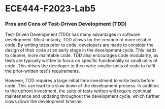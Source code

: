 # ECE444-F2023-Lab5

### Pros and Cons of Test-Driven Development (TDD)

Test-Driven Development (TDD) has many advantages in software development. Most notably, TDD allows for the creation of more reliable code. By writing tests prior to code, developers are made to consider the design of their code at an early stage in the development cycle. This leads to cleaner, more maintable code. TDD also encourages code modularity, as tests are typically written to focus on specific functionality or small units of code. This drives the developer to then write smaller units of code to fulfil the prior-written test's requirements.

However, TDD requires a large initial time investment to write tests before code. This can lead to a slow down of the development process. In addition to the upfront investment, the suite of tests written will require continual maintenance and updating throughout the development cycle, which further slows down the development timeline. 
